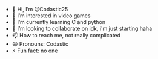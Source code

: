 - 👋 Hi, I’m @Codastic25
- 👀 I’m interested in video games
- 🌱 I’m currently learning C and python
- 💞️ I’m looking to collaborate on idk, i'm just starting haha
- 📫 How to reach me, not really complicated
- 😄 Pronouns: Codastic
- ⚡ Fun fact: no one

<!---
Codastic25/Codastic25 is a ✨ special ✨ repository because its `README.md` (this file) appears on your GitHub profile.
You can click the Preview link to take a look at your changes.
--->
